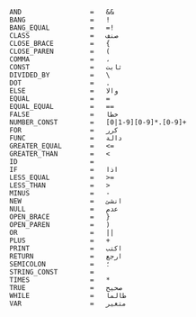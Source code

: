     AND                 =   &&
    BANG                =   !
    BANG_EQUAL          =   =!
    CLASS               =   صنف
    CLOSE_BRACE         =   {
    CLOSE_PAREN         =   (
    COMMA               =   ،
    CONST               =   ثابت
    DIVIDED_BY          =   \
    DOT                 =   .
    ELSE	            =	والا
    EQUAL               =   =
    EQUAL_EQUAL         =   ==
    FALSE               =   خطا
    NUMBER_CONST        =   [0|1-9][0-9]*.[0-9]+
    FOR                 =   كرر
    FUNC                =   دالة
    GREATER_EQUAL       =   <=
    GREATER_THAN        =   <
    ID                  =   
    IF                  =   اذا
    LESS_EQUAL          =   >=
    LESS_THAN           =   >
    MINUS               =   -
    NEW                 =   انشئ
    NULL                =   عدم
    OPEN_BRACE          =   }
    OPEN_PAREN          =   )
    OR                  =   ||
    PLUS                =   +
    PRINT	            =	اكتب
    RETURN              =   ارجع
    SEMICOLON           =   ؛
    STRING_CONST        =   
    TIMES               =   *
    TRUE                =   صحيح
    WHILE               =   طالما
    VAR                 =   متغير
